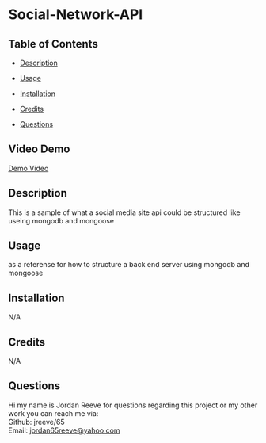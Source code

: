 # Social-Network-API  
 



## Table of Contents
   
* [Description](#description)  
* [Usage](#usage)  
* [Installation](#installation)  
* [Credits](#credits)  
  
* [Questions](#questions)  

## Video Demo
[Demo Video](https://www.loom.com/share/b23135bc42594e44be0fc3309807903b?sid=e3edb604-1a4f-4a13-9871-12b4d482acb3)

## Description
This is a sample of what a social media site api could be structured like useing mongodb and mongoose
## Usage
as a referense for how to structure a back end server using mongodb and mongoose  
## Installation
N/A

## Credits
 N/A

## Questions  
Hi my name is Jordan Reeve for questions regarding this project or my other work you can reach me via:  
Github: jreeve/65  
Email: jordan65reeve@yahoo.com  

